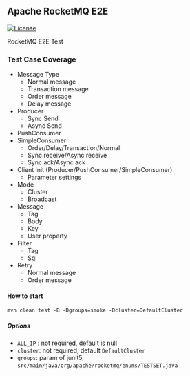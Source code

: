 ## Apache RocketMQ E2E  
[![License](https://img.shields.io/badge/license-Apache%202-4EB1BA.svg)](https://www.apache.org/licenses/LICENSE-2.0.html)

RocketMQ E2E Test  

### Test Case Coverage
* Message Type
  * Normal message
  * Transaction message
  * Order message
  * Delay message
* Producer
  * Sync Send 
  * Async Send
* PushConsumer
* SimpleConsumer
  * Order/Delay/Transaction/Normal
  * Sync receive/Async receive
  * Sync ack/Async ack
* Client init (Producer/PushConsumer/SimpleConsumer)
  * Parameter settings
* Mode
  * Cluster
  * Broadcast
* Message
  * Tag 
  * Body 
  * Key
  * User property
* Filter
  * Tag
  * Sql
* Retry
  * Normal message
  * Order message
  
#### How to start
```angular2html
mvn clean test -B -Dgroups=smoke -Dcluster=DefaultCluster
```
##### Options
* `ALL_IP` : not required, default is null 
* `cluster`: not required, default `DefaultCluster`
* `groups`: param of junit5, `src/main/java/org/apache/rocketmq/enums/TESTSET.java`
